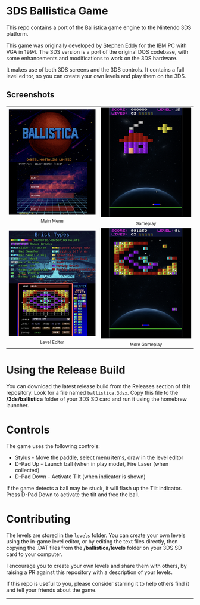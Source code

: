 # 3DS Ballistica Game

This repo contains a port of the Ballistica game engine to the Nintendo 3DS platform.

This game was originally developed by [Stephen Eddy](https://x.com/steddyman) for the IBM PC with VGA in 1994.  The 3DS version is a port of the original DOS codebase, with some enhancements and modifications to work on the 3DS hardware.

It makes use of both 3DS screens and the 3DS controls.  It contains a full level editor, so you can create your own levels and play them on the 3DS.

## Screenshots

<table>
	<tr>
		<td align="center">
			<a href="screenshots/main-menu.png">
				<img src="screenshots/main-menu.png" alt="Main menu" width="410"/>
			</a>
			<br/><sub>Main Menu</sub>
		</td>
		<td align="center">
			<a href="screenshots/playing1.png">
				<img src="screenshots/playing1.png" alt="Playing (1)" width="410"/>
			</a>
			<br/><sub>Gameplay</sub>
		</td>
	</tr>
	<tr>
		<td align="center">
			<a href="screenshots/level-editor1.png">
				<img src="screenshots/level-editor1.png" alt="Level editor" width="410"/>
			</a>
			<br/><sub>Level Editor</sub>
		</td>
		<td align="center">
			<a href="screenshots/playing2.png">
				<img src="screenshots/playing2.png" alt="Playing (2)" width="410"/>
			</a>
			<br/><sub>More Gameplay</sub>
		</td>
	</tr>
  
</table>

# Using the Release Build

You can download the latest release build from the Releases section of this repository.  Look for a file named `ballistica.3dsx`.  Copy this file to the **/3ds/ballistica** folder of your 3DS SD card and run it using the homebrew launcher.

# Controls

The game uses the following controls:
- Stylus - Move the paddle, select menu items, draw in the level editor
- D-Pad Up - Launch ball (when in play mode), Fire Laser (when collected)
- D-Pad Down - Activate Tilt (when indicator is shown)

If the game detects a ball may be stuck, it will flash up the Tilt indicator.  Press D-Pad Down to activate the tilt and free the ball.

# Contributing

The levels are stored in the `levels` folder.  You can create your own levels using the in-game level editor, or by editing the text files directly, then copying the .DAT files from the **/ballistica/levels** folder on your 3DS SD card to your computer.

I encourage you to create your own levels and share them with others, by raising a PR against this repository with a description of your levels.

If this repo is useful to you, please consider starring it to help others find it and tell your friends about the game.
** **